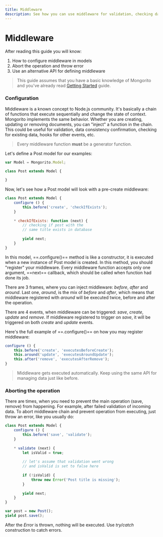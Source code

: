 ```yaml
---
title: Middleware
description: See how you can use middleware for validation, checking data consistency and other.
---
```


# Middleware

After reading this guide you will know:

1. How to configure middleware in models
2. Abort the operation and throw error
3. Use an alternative API for defining middleware

> This guide assumes that you have a basic knowledge of Mongorito and you've already read [Getting Started](/guides/getting-started) guide.

### Configuration

Middleware is a known concept to Node.js community.
It's basically a chain of functions that execute sequentially and change the state of context.
Mongorito implements the same behavior.
Whether you are creating, updating or removing documents, you can "inject" a function in the chain.
This could be useful for validation, data consistency confirmation, checking for existing data, hooks for other events, etc.

> Every middleware function **must** be a generator function.

Let's define a Post model for our examples:

```javascript
var Model = Mongorito.Model;

class Post extends Model {
	
}
```

Now, let's see how a Post model will look with a pre-create middleware:

```javascript
class Post extends Model {
	configure () {
		this.before('create', 'checkIfExists');
	}
	
	* checkIfExists: function (next) {
		// checking if post with the
		// same title exists in database
		
		yield next;
	}
}
```

In this model, ==.configure()== method is like a constructor, it is executed when a new instance of Post model is created.
In this method, you should "register" your middleware.
Every middleware function accepts only one argument, ==next== callback, which should be called when function had done its job.

There are 3 frames, where you can inject middleware: *before*, *after* and *around*.
Last one, *around*, is the mix of *before* and *after*, which means that middleware registered with *around* will be executed twice, before and after the operation.

There are 4 events, when middleware can be triggered: *save*, *create*, *update* and *remove*.
If middleware registered to trigger on *save*, it will be triggered on both *create* and *update* events.

Here's the full example of ==.configure()== on how you may register middleware:

```javascript
configure () {
	this.before('create', 'executesBeforeCreate');
	this.around('update', 'executesAroundUpdate');
	this.after('remove', 'executesAfterRemove');
}
```

> Middleware gets executed automatically. Keep using the same API for managing data just like before.

### Aborting the operation

There are times, when you need to prevent the main operation (save, remove) from happening.
For example, after failed validation of incoming data.
To abort middleware chain and prevent operation from executing, just throw an error, like you usually do:

```javascript
class Post extends Model {
	configure () {
		this.before('save', 'validate');
	}
	
	* validate (next) {
		let isValid = true;
		
		// let's assume that validation went wrong
		// and isValid is set to false here
		
		if (!isValid) {
			throw new Error('Post title is missing');
		}
		
		yield next;
	}
}

var post = new Post();
yield post.save();
```

After the *Error* is thrown, nothing will be executed.
Use *try/catch* construction to catch errors.
